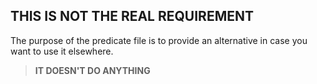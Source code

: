 ## THIS IS NOT THE REAL REQUIREMENT
The purpose of the predicate file is to provide an alternative in case you want to use it elsewhere. 
> **IT DOESN'T DO ANYTHING**